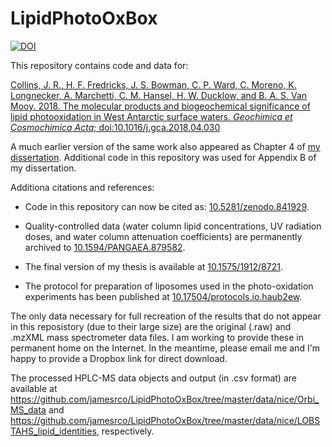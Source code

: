 # LipidPhotoOxBox
[![DOI](https://zenodo.org/badge/DOI/10.5281/zenodo.841929.svg)](https://doi.org/10.5281/zenodo.841929)

This repository contains code and data for:

[Collins, J. R., H. F. Fredricks, J. S. Bowman, C. P. Ward, C. Moreno, K. Longnecker, A. Marchetti, C. M. Hansel, H. W. Ducklow, and B. A. S. Van Mooy. 2018. The molecular products and biogeochemical significance of lipid photooxidation in West Antarctic surface waters. *Geochimica et Cosmochimica Acta*; doi:10.1016/j.gca.2018.04.030](https://doi.org/10.1016/j.gca.2018.04.03)

A much earlier version of the same work also appeared as Chapter 4 of [my dissertation](https://doi.org/10.1575/1912/8721). Additional code in this repository was used for Appendix B of my dissertation.

Additiona citations and references:

* Code in this repository can now be cited as: [10.5281/zenodo.841929](https://doi.org/10.5281/zenodo.841929).

* Quality-controlled data (water column lipid concentrations, UV radiation doses, and water column attenuation coefficients) are permanently archived to [10.1594/PANGAEA.879582](https://doi.org/10.1594/PANGAEA.879582).

* The final version of my thesis is available at [10.1575/1912/8721](https://doi.org/10.1575/1912/8721).

* The protocol for preparation of liposomes used in the photo-oxidation experiments has been published at [10.17504/protocols.io.haub2ew](https://doi.org/10.17504/protocols.io.haub2ew).

The only data necessary for full recreation of the results that do not appear in this reposistory (due to their large size) are the original (.raw) and .mzXML mass spectrometer data files. I am working to provide these in permanent home on the Internet. In the meantime, please email me and I'm happy to provide a Dropbox link for direct download.

The processed HPLC-MS data objects and output (in .csv format) are available at https://github.com/jamesrco/LipidPhotoOxBox/tree/master/data/nice/Orbi_MS_data and https://github.com/jamesrco/LipidPhotoOxBox/tree/master/data/nice/LOBSTAHS_lipid_identities, respectively.
